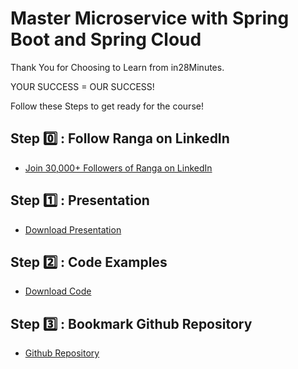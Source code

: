 # Master Microservice with Spring Boot and Spring Cloud

Thank You for Choosing to Learn from in28Minutes.

YOUR SUCCESS = OUR SUCCESS!

Follow these Steps to get ready for the course!

## Step 0️⃣ : Follow Ranga on LinkedIn

- [Join 30,000+ Followers of Ranga on LinkedIn](https://links.in28minutes.com/lin)

## Step 1️⃣ : Presentation

- [Download Presentation](https://github.com/in28minutes/course-material/raw/main/01-spring-microservices/v2/Microservices-V2-presentation.pdf)

## Step 2️⃣ : Code Examples

- [Download Code](https://github.com/in28minutes/spring-microservices-v2/archive/main.zip)

## Step 3️⃣ : Bookmark Github Repository

- [Github Repository](https://github.com/in28minutes/spring-microservices-v2)